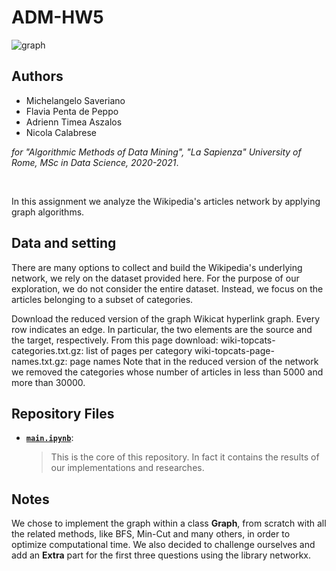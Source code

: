 # ADM-HW5
![graph](https://anthonybonato.files.wordpress.com/2017/03/jrnlcovercropped.jpg)

## Authors
* Michelangelo Saveriano
* Flavia Penta de Peppo
* Adrienn Timea Aszalos
* Nicola Calabrese

*for "Algorithmic Methods of Data Mining", "La Sapienza" University of Rome, MSc in Data Science, 2020-2021*.

<br>

In this assignment we analyze the Wikipedia's articles network by applying graph algorithms.

## Data and setting

There are many options to collect and build the Wikipedia's underlying network, we rely on the dataset provided here. For the purpose of our exploration, we do not consider the entire dataset. Instead, we focus on the articles belonging to a subset of categories.

Download the reduced version of the graph Wikicat hyperlink graph. Every row indicates an edge. In particular, the two elements are the source and the target, respectively.
From this page download:
wiki-topcats-categories.txt.gz: list of pages per category
wiki-topcats-page-names.txt.gz: page names
Note that in the reduced version of the network we removed the categories whose number of articles in less than 5000 and more than 30000.

## Repository Files
* [__`main.ipynb`__](../main/main.ipynb):
  > This is the core of this repository. In fact it contains the results of our implementations and researches.

## Notes
We chose to implement the graph within a class **Graph**, from scratch with all the related methods, like BFS, Min-Cut and many others, in order to optimize computational time. 
We also decided to challenge ourselves and add an **Extra** part for the first three questions using the library networkx. 
